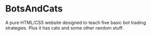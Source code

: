# BotsAndCats
A pure HTML/CSS website designed to teach five basic bot trading strategies. Plus it has cats and some other random stuff.
